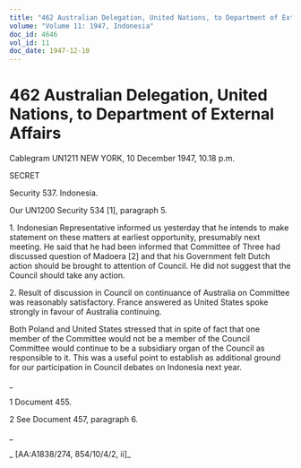 ```yaml
---
title: "462 Australian Delegation, United Nations, to Department of External Affairs"
volume: "Volume 11: 1947, Indonesia"
doc_id: 4646
vol_id: 11
doc_date: 1947-12-10
---
```


# 462 Australian Delegation, United Nations, to Department of External Affairs

Cablegram UN1211 NEW YORK, 10 December 1947, 10.18 p.m.

SECRET

Security 537. Indonesia.

Our UN1200 Security 534 [1], paragraph 5.

1\. Indonesian Representative informed us yesterday that he intends to make statement on these matters at earliest opportunity, presumably next meeting. He said that he had been informed that Committee of Three had discussed question of Madoera [2] and that his Government felt Dutch action should be brought to attention of Council. He did not suggest that the Council should take any action.

2\. Result of discussion in Council on continuance of Australia on Committee was reasonably satisfactory. France answered as United States spoke strongly in favour of Australia continuing.

Both Poland and United States stressed that in spite of fact that one member of the Committee would not be a member of the Council Committee would continue to be a subsidiary organ of the Council as responsible to it. This was a useful point to establish as additional ground for our participation in Council debates on Indonesia next year.

_

1 Document 455.

2 See Document 457, paragraph 6.

_

_ [AA:A1838/274, 854/10/4/2, ii]_
